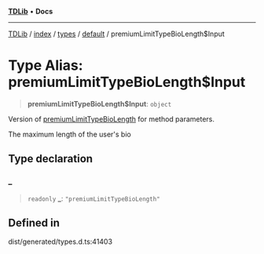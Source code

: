 [**TDLib**](../../../../../../README.md) • **Docs**

***

[TDLib](../../../../../../modules.md) / [index](../../../../../README.md) / [types](../../../README.md) / [default](../README.md) / premiumLimitTypeBioLength$Input

# Type Alias: premiumLimitTypeBioLength$Input

> **premiumLimitTypeBioLength$Input**: `object`

Version of [premiumLimitTypeBioLength](premiumLimitTypeBioLength.md) for method parameters.

The maximum length of the user's bio

## Type declaration

### \_

> `readonly` **\_**: `"premiumLimitTypeBioLength"`

## Defined in

dist/generated/types.d.ts:41403
